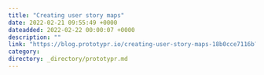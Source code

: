 ```yaml
---
title: "Creating user story maps"
date: 2022-02-21 09:55:49 +0000
dateadded: 2022-02-22 00:00:07 +0000
description: ""
link: "https://blog.prototypr.io/creating-user-story-maps-18b0cce7116b?source=rss----eb297ea1161a---4"
category:
directory: _directory/prototypr.md
---
```

